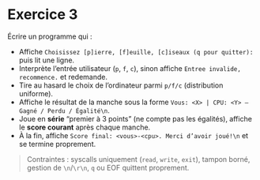 # Exercice 3

Écrire un programme qui :

* Affiche `Choisissez [p]ierre, [f]euille, [c]iseaux (q pour quitter): ` puis lit une ligne.
* Interprète l’entrée utilisateur (`p`, `f`, `c`), sinon affiche `Entree invalide, recommence.` et redemande.
* Tire au hasard le choix de l’ordinateur parmi `p/f/c` (distribution uniforme).
* Affiche le résultat de la manche sous la forme `Vous: <X> | CPU: <Y> — Gagné / Perdu / Égalité\n`.
* Joue en **série** “premier à 3 points” (ne compte pas les égalités), affiche le **score courant** après chaque manche.
* À la fin, affiche `Score final: <vous>-<cpu>. Merci d’avoir joué!\n` et se termine proprement.

> Contraintes : syscalls uniquement (`read`, `write`, `exit`), tampon borné, gestion de `\n`/`\r\n`, `q` ou EOF quittent proprement.
